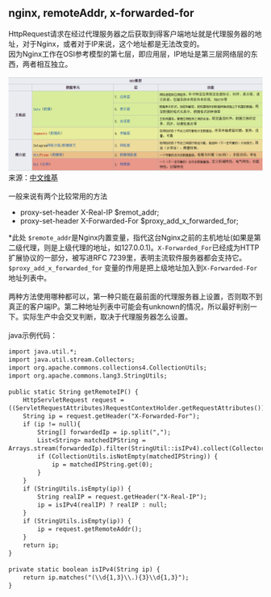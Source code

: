 ## nginx, remoteAddr, x-forwarded-for
HttpRequest请求在经过代理服务器之后获取到得客户端地址就是代理服务器的地址，对于Nginx，或者对于IP来说，这个地址都是无法改变的。  
因为Nginx工作在OSI参考模型的第七层，即应用层，IP地址是第三层网络层的东西，两者相互独立。  
<br/>
![](osi.png)
<br/>
来源：[中文维基](https://zh.wikipedia.org/wiki/OSI%E6%A8%A1%E5%9E%8B)  
<br/>
一般来说有两个比较常用的方法  
- proxy-set-header X-Real-IP $remot_addr;  
- proxy-set-header X-Forwarded-For $proxy_add_x_forwarded_for;

*此处 `$remote_addr`是Nginx内置变量，指代这台Nginx之前的主机地址(如果是第二级代理，则是上级代理的地址，如127.0.0.1)。`X-Forwarded_For`已经成为HTTP扩展协议的一部分，被写进RFC 7239里，表明主流软件服务器都会支持它。`$proxy_add_x_forwarded_for` 变量的作用是把上级地址加入到`X-Forwarded-For`地址列表中。  
<br/>
两种方法使用哪种都可以，第一种只能在最前面的代理服务器上设置，否则取不到真正的客户端IP。第二种地址列表中可能会有unknown的情况，所以最好判别一下。实际生产中会交叉判断，取决于代理服务器怎么设置。  
<br/>
java示例代码：

    import java.util.*;
    import java.util.stream.Collectors;
    import org.apache.commons.collections4.CollectionUtils;
    import org.apache.commons.lang3.StringUtils;
    
    public static String getRemoteIP() {
        HttpServletRequest request = ((ServletRequestAttributes)RequestContextHolder.getRequestAttributes()).getRequest();
        String ip = request.getHeader("X-Forwarded-For");
        if (ip != null){
            String[] forwardedIp = ip.split(",");
            List<String> matchedIPString = Arrays.stream(forwardedIp).filter(StringUtil::isIPv4).collect(Collectors.toList());//java8
            if (CollectionUtils.isNotEmpty(matchedIPString)) {
                ip = matchedIPString.get(0);
            }
        }
        if (StringUtils.isEmpty(ip)) {
            String realIP = request.getHeader("X-Real-IP");
            ip = isIPv4(realIP) ? realIP : null;
        }
        if (StringUtils.isEmpty(ip)) {
            ip = request.getRemoteAddr();
        }
        return ip;
    }

    private static boolean isIPv4(String ip) {
        return ip.matches("(\\d{1,3}\\.){3}\\d{1,3}");
    }
 